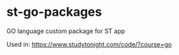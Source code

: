 # st-go-packages
GO language custom package for ST app

Used in: https://www.studytonight.com/code/?course=go
